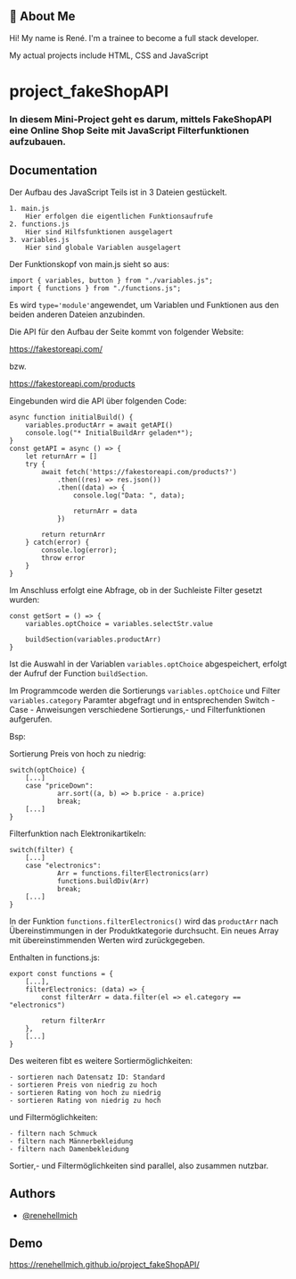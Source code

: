 
## 🚀 About Me
Hi! My name is René. I'm a trainee to become a full stack developer.

My actual projects include HTML, CSS and JavaScript


# project_fakeShopAPI

### In diesem Mini-Project geht es darum, mittels FakeShopAPI eine Online Shop Seite mit JavaScript Filterfunktionen aufzubauen.


## Documentation

Der Aufbau des JavaScript Teils ist in 3 Dateien gestückelt.

    1. main.js
        Hier erfolgen die eigentlichen Funktionsaufrufe
    2. functions.js
        Hier sind Hilfsfunktionen ausgelagert
    3. variables.js
        Hier sind globale Variablen ausgelagert


Der Funktionskopf von main.js sieht so aus:

```
import { variables, button } from "./variables.js";
import { functions } from "./functions.js";
```
Es wird `type='module'`angewendet, um Variablen und Funktionen aus den beiden anderen Dateien anzubinden.

Die API für den Aufbau der Seite kommt von folgender Website:

https://fakestoreapi.com/

bzw. 

https://fakestoreapi.com/products

Eingebunden wird die API über folgenden Code:

```
async function initialBuild() {
    variables.productArr = await getAPI()
    console.log("* InitialBuildArr geladen*");
}
const getAPI = async () => {
    let returnArr = []
    try {
        await fetch('https://fakestoreapi.com/products?')
            .then((res) => res.json())
            .then((data) => {
                console.log("Data: ", data);

                returnArr = data
            })

        return returnArr
    } catch(error) {
        console.log(error);
        throw error
    }
}
```

Im Anschluss erfolgt eine Abfrage, ob in der Suchleiste Filter gesetzt wurden:
```
const getSort = () => {
    variables.optChoice = variables.selectStr.value

    buildSection(variables.productArr)
}
```

Ist die Auswahl in der Variablen `variables.optChoice` abgespeichert, erfolgt der Aufruf der Function `buildSection`.

Im Programmcode werden die Sortierungs `variables.optChoice` und Filter `variables.category` Paramter abgefragt und in entsprechenden Switch - Case - Anweisungen verschiedene Sortierungs,- und Filterfunktionen aufgerufen.

Bsp:

Sortierung Preis von hoch zu niedrig:
```
switch(optChoice) {
    [...]
    case "priceDown":
            arr.sort((a, b) => b.price - a.price)
            break;
    [...]
}
```
Filterfunktion nach Elektronikartikeln:
```
switch(filter) {
    [...]
    case "electronics":
            Arr = functions.filterElectronics(arr)
            functions.buildDiv(Arr)
            break;
    [...]
}
```
In der Funktion `functions.filterElectronics()` wird das `productArr` nach Übereinstimmungen in der Produktkategorie durchsucht. Ein neues Array mit übereinstimmenden Werten wird zurückgegeben.

Enthalten in functions.js:
```
export const functions = {
    [...],
    filterElectronics: (data) => {
        const filterArr = data.filter(el => el.category == "electronics")

        return filterArr
    },
    [...]
}
```
Des weiteren fibt es weitere Sortiermöglichkeiten:

    - sortieren nach Datensatz ID: Standard
    - sortieren Preis von niedrig zu hoch
    - sortieren Rating von hoch zu niedrig
    - sortieren Rating von niedrig zu hoch

und Filtermöglichkeiten:

    - filtern nach Schmuck
    - filtern nach Männerbekleidung
    - filtern nach Damenbekleidung


Sortier,- und Filtermöglichkeiten sind parallel, also zusammen nutzbar.






## Authors

- [@renehellmich](https://github.com/renehellmich)


## Demo

https://renehellmich.github.io/project_fakeShopAPI/




